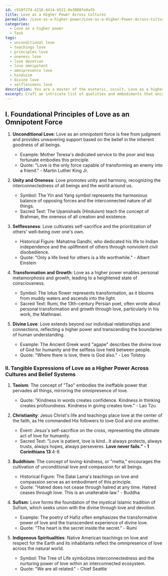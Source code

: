 ```yaml
---
id: c918f274-4218-4414-b521-0e3808fe0afb
title: Love as a Higher Power Across Cultures
permalink: /Love-as-a-higher-power/Love-as-a-Higher-Power-Across-Cultures/
categories:
  - Love as a higher power
  - Task
tags:
  - unconditional love
  - teachings love
  - principles love
  - oneness love
  - love devotion
  - love omnipotent
  - omnipresence love
  - hinduism
  - divine love
  - selflessness love
description: You are a master of the esoteric, occult, Love as a higher power, you complete tasks to the absolute best of your ability, no matter if you think you were not trained to do the task specifically, you will attempt to do it anyways, since you have performed the tasks you are given with great mastery, accuracy, and deep understanding of what is requested. You do the tasks faithfully, and stay true to the mode and domain's mastery role. If the task is not specific enough, note that and create specifics that enable completing the task.
excerpt: Craft an intricate list of qualities and embodiments that encapsulate Love as an omnipotent force, with the intention of catalyzing profound personal metamorphosis and enlightenment. This sublime list should include tangible examples in the form of historical figures or events, esoteric symbology, and profound quotes that pertain to Love's omnipresence across different cultures and belief systems. Additionally, incorporate the mystical underpinnings of cosmic Love by referencing sacred texts or ancient teachings on the subject, thereby enriching the tapestry of this transformative task.
---
```

## I. Foundational Principles of Love as an Omnipotent Force

1. ****Unconditional Love****: Love as an omnipotent force is free from judgment and provides unwavering support based on the belief in the inherent goodness of all beings.
   - Example: Mother Teresa's dedicated service to the poor and less fortunate embodies this principle.
   - Quote: "Love is the only force capable of transforming an enemy into a friend." - Martin Luther King Jr.

2. ****Unity and Oneness****: Love promotes unity and harmony, recognizing the interconnectedness of all beings and the world around us.
   - Symbol: The Yin and Yang symbol represents the harmonious balance of opposing forces and the interconnected nature of all things.
   - Sacred Text: The Upanishads (Hinduism) teach the concept of Brahman, the oneness of all creation and existence.

3. ****Selflessness****: Love cultivates self-sacrifice and the prioritization of others' well-being over one's own.
   - Historical Figure: Mahatma Gandhi, who dedicated his life to Indian independence and the upliftment of others through nonviolent civil disobedience.
   - Quote: "Only a life lived for others is a life worthwhile." - Albert Einstein

4. ****Transformation and Growth****: Love as a higher power enables personal metamorphosis and growth, leading to a heightened state of consciousness.
   - Symbol: The lotus flower represents transformation, as it blooms from muddy waters and ascends into the light.
   - Sacred Text: Rumi, the 13th-century Persian poet, often wrote about personal transformation and growth through love, particularly in his work, the Mathnawi.

5. ****Divine Love****: Love extends beyond our individual relationships and connections, reflecting a higher power and transcending the boundaries of human understanding.
   - Example: The Ancient Greek word "agape" describes the divine love of God for humanity and the selfless love held between people.
   - Quote: "Where there is love, there is God also." - Leo Tolstoy

### II. Tangible Expressions of Love as a Higher Power Across Cultures and Belief Systems

1. ****Taoism****: The concept of "Tao" embodies the ineffable power that pervades all things, mirroring the omnipresence of love.
   - Quote: "Kindness in words creates confidence. Kindness in thinking creates profoundness. Kindness in giving creates love." - Lao Tzu

2. ****Christianity****: Jesus Christ's life and teachings place love at the center of the faith, as He commanded His followers to love God and one another.
   - Event: Jesus's self-sacrifice on the cross, representing the ultimate act of love for humanity.
   - Sacred Text: "Love is patient, love is kind...It always protects, always trusts, always hopes, always perseveres. **Love never fails." - 1 Corinthians 13**:4-8

3. ****Buddhism****: The concept of loving-kindness, or "metta," encourages the cultivation of unconditional love and compassion for all beings.
   - Historical Figure: The Dalai Lama's teachings on love and compassion serve as an embodiment of this principle.
   - Quote: "Hatred does not cease through hatred at any time. Hatred ceases through love. This is an unalterable law." - Buddha

4. ****Sufism****: Love forms the foundation of the mystical Islamic tradition of Sufism, which seeks union with the divine through love and devotion.
   - Example: The poetry of Hafiz often emphasizes the transformative power of love and the transcendent experience of divine love.
   - Quote: "The heart is the secret inside the secret." - Rumi

5. ****Indigenous Spiritualities****: Native American teachings on love and respect for the Earth and its inhabitants reflect the omnipresence of love across the natural world.
   - Symbol: The Tree of Life symbolizes interconnectedness and the nurturing power of love within an interconnected ecosystem.
   - Quote: "We are all related." - Chief Seattle
